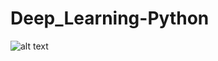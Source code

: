 ﻿# Deep_Learning-Python
![alt text](https://raw.githubusercontent.com/username/projectname/branch/path/to/img.png)
